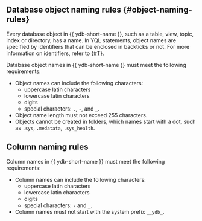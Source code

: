 ## Database object naming rules {#object-naming-rules}

Every database object in {{ ydb-short-name }}, such as a table, view, topic, index or directory, has a name. In YQL statements, object names are specified by identifiers that can be enclosed in backticks or not. For more information on identifiers, refer to [{#T}](../../../yql/reference/syntax/lexer.md#keywords-and-ids).

Database object names in {{ ydb-short-name }} must meet the following requirements:

- Object names can include the following characters:
    - uppercase latin characters
    - lowercase latin characters
    - digits
    - special characters: `.`, `-`, and `_`.
- Object name length must not exceed 255 characters.
- Objects cannot be created in folders, which names start with a dot, such as `.sys`, `.medatata`, `.sys_health`.

## Column naming rules

Column names in {{ ydb-short-name }} must meet the following requirements:

- Column names can include the following characters:
    - uppercase latin characters
    - lowercase latin characters
    - digits
    - special characters: `-` and `_`.
- Column names must not start with the system prefix `__ydb_`.
